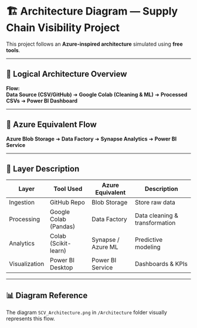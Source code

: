 # 🏗️ Architecture Diagram — Supply Chain Visibility Project

This project follows an **Azure-inspired architecture** simulated using **free tools**.

---

## 🔹 Logical Architecture Overview
**Flow:**  
**Data Source (CSV/GitHub)** ➜ **Google Colab (Cleaning & ML)** ➜ **Processed CSVs** ➜ **Power BI Dashboard**

---

## 🔸 Azure Equivalent Flow
**Azure Blob Storage** ➜ **Data Factory** ➜ **Synapse Analytics** ➜ **Power BI Service**

---

## 🧩 Layer Description
| Layer | Tool Used | Azure Equivalent | Description |
|-------|------------|------------------|-------------|
| Ingestion | GitHub Repo | Blob Storage | Store raw data |
| Processing | Google Colab (Pandas) | Data Factory | Data cleaning & transformation |
| Analytics | Colab (Scikit-learn) | Synapse / Azure ML | Predictive modeling |
| Visualization | Power BI Desktop | Power BI Service | Dashboards & KPIs |

---

## 📊 Diagram Reference
The diagram `SCV_Architecture.png` in `/Architecture` folder visually represents this flow.
